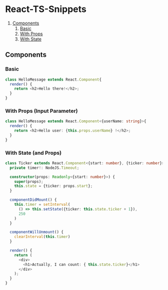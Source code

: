 # React-TS-Snippets
1. [Components](#components)
    1. [Basic](#c-basic)
    2. [With Props](#c-with-props)
    3. [With State](#c-with-state)

<a name="components"></a>
## Components

<a name="c-basic"></a>
### Basic
```typescript
class HelloMessage extends React.Component{
  render() {
    return <h2>Hello there!</h2>;
  }
}
```

<a name="c-with-props"></a>
### With Props (Input Parameter)
```typescript
class HelloMessage extends React.Component<{userName: string}>{
  render() {
    return <h2>Hello user: {this.props.userName} !</h2>;
  }
}
```

<a name="c-with-state"></a>
### With State (and Props)
```typescript
class Ticker extends React.Component<{start: number}, {ticker: number}> {
  private timer!: NodeJS.Timeout;

  constructor(props: Readonly<{start: number}>) {
    super(props);
    this.state = {ticker: props.start};
  }

  componentDidMount() {
    this.timer = setInterval(
      () => this.setState({ticker: this.state.ticker + 1}),
      250
    )
  }

  componentWillUnmount() {
    clearInterval(this.timer)
  }

  render() {
    return (
      <div>
        <h1>Actually, I can count: { this.state.ticker}</h1>
      </div>
    );
  }
}
```

